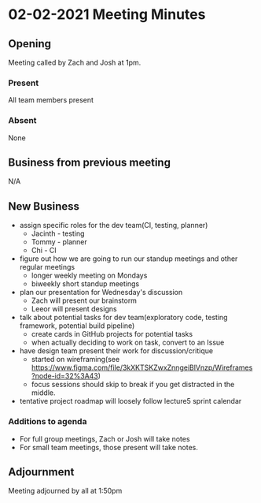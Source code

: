 # 02-02-2021 Meeting Minutes

## Opening

Meeting called by Zach and Josh at 1pm.

### Present

All team members present

### Absent

None

## Business from previous meeting

N/A

## New Business

- assign specific roles for the dev team(CI, testing, planner)
    - Jacinth - testing
    - Tommy - planner
    - Chi - CI
- figure out how we are going to run our standup meetings and other regular meetings
  - longer weekly meeting on Mondays
  - biweekly short standup meetings
- plan our presentation for Wednesday's discussion
  - Zach will present our brainstorm
  - Leeor will present designs
- talk about potential tasks for dev team(exploratory code, testing framework, potential build pipeline)
    - create cards in GitHub projects for potential tasks
    - when actually deciding to work on task, convert to an Issue
- have design team present their work for discussion/critique
    - started on wireframing(see https://www.figma.com/file/3kXKTSKZwxZnngeiBlVnzp/Wireframes?node-id=32%3A43)
    - focus sessions should skip to break if you get distracted in the middle.
- tentative project roadmap will loosely follow lecture5 sprint calendar

### Additions to agenda

- For full group meetings, Zach or Josh will take notes
- For small team meetings, those present will take notes.

## Adjournment

Meeting adjourned by all at 1:50pm
